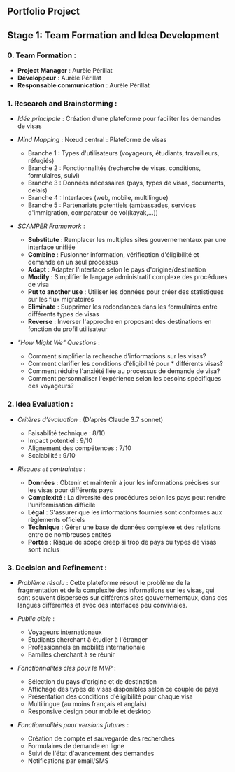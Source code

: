 ## Portfolio Project
## Stage 1: Team Formation and Idea Development

### 0. Team Formation :

- **Project Manager** : Aurèle Périllat
- **Développeur** : Aurèle Périllat
- **Responsable communication** : Aurèle Périllat

### 1. Research and Brainstorming :

- *Idée principale* : 
    Création d’une plateforme pour faciliter les demandes de visas

- *Mind Mapping* : 
    Nœud central : Plateforme de visas
    * Branche 1 : Types d'utilisateurs (voyageurs, étudiants, travailleurs, réfugiés)
    * Branche 2 : Fonctionnalités (recherche de visas, conditions, formulaires, suivi)
    * Branche 3 : Données nécessaires (pays, types de visas, documents, délais)
    * Branche 4 : Interfaces (web, mobile, multilingue)
    * Branche 5 : Partenariats potentiels (ambassades, services d'immigration, comparateur de vol(kayak,...))

- *SCAMPER Framework* : 

    - **Substitute** : Remplacer les multiples sites gouvernementaux par une interface unifiée
    - **Combine** : Fusionner information, vérification d'éligibilité et demande en un seul processus
    - **Adapt** : Adapter l'interface selon le pays d'origine/destination
    - **Modify** : Simplifier le langage administratif complexe des procédures de visa
    - **Put to another use** : Utiliser les données pour créer des statistiques sur les flux migratoires
    - **Eliminate** : Supprimer les redondances dans les formulaires entre différents types de visas
    - **Reverse** : Inverser l'approche en proposant des destinations en fonction du profil utilisateur

- *"How Might We" Questions* : 

    * Comment simplifier la recherche d'informations sur les visas?
    * Comment clarifier les conditions d'éligibilité pour * différents visas?
    * Comment réduire l'anxiété liée au processus de demande de visa?
    * Comment personnaliser l'expérience selon les besoins spécifiques des voyageurs?



### 2. Idea Evaluation : 

- *Critères d’évaluation* : (D’après Claude 3.7 sonnet)

    - Faisabilité technique : 8/10
    - Impact potentiel : 9/10
    - Alignement des compétences : 7/10
    - Scalabilité : 9/10

- *Risques et contraintes* : 

    - **Données** : Obtenir et maintenir à jour les informations précises sur les visas pour différents pays
    - **Complexité** : La diversité des procédures selon les pays peut rendre l'uniformisation difficile
    - **Légal** : S'assurer que les informations fournies sont conformes aux règlements officiels
    - **Technique** : Gérer une base de données complexe et des relations entre de nombreuses entités
    - **Portée** : Risque de scope creep si trop de pays ou types de visas sont inclus


### 3. Decision and Refinement : 

- *Problème résolu* : 
Cette plateforme résout le problème de la fragmentation et de la complexité des informations sur les visas, qui sont souvent dispersées sur différents sites gouvernementaux, dans des langues différentes et avec des interfaces peu conviviales.

- *Public cible* : 

    * Voyageurs internationaux
    * Étudiants cherchant à étudier à l'étranger
    * Professionnels en mobilité internationale
    * Familles cherchant à se réunir

- *Fonctionnalités clés pour le MVP* : 

    * Sélection du pays d'origine et de destination
    * Affichage des types de visas disponibles selon ce couple de pays
    * Présentation des conditions d'éligibilité pour chaque visa
    * Multilingue (au moins français et anglais)
    * Responsive design pour mobile et desktop

- *Fonctionnalités pour versions futures* : 

    * Création de compte et sauvegarde des recherches
    * Formulaires de demande en ligne
    * Suivi de l'état d'avancement des demandes
    * Notifications par email/SMS






